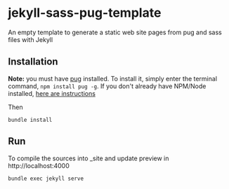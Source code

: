# jekyll-sass-pug-template
An empty template to generate a static web site pages from pug and sass files with Jekyll

## Installation

**Note:** you must have [pug](https://www.npmjs.com/package/pug) installed. To install it, simply enter the terminal command, `npm install pug -g`. If you don't already have NPM/Node installed, [here are instructions](https://www.npmjs.com/get-npm)

Then 

```bundle install```

## Run

To compile the sources into _site and update preview in http://localhost:4000

```bundle exec jekyll serve```

